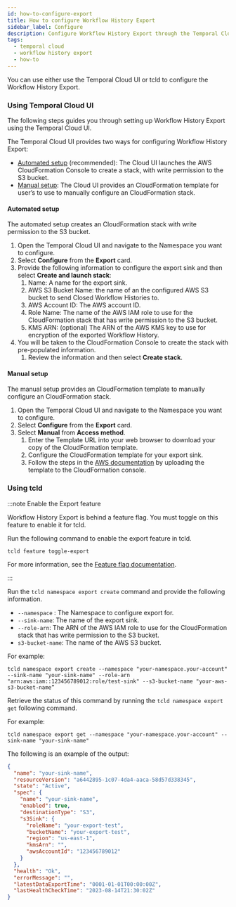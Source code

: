 ```yaml
---
id: how-to-configure-export
title: How to configure Workflow History Export
sidebar_label: Configure
description: Configure Workflow History Export through the Temporal Cloud UI or using tcld.
tags:
  - temporal cloud
  - workflow history export
  - how-to
---
```


You can use either use the Temporal Cloud UI or tcld to configure the Workflow History Export.

### Using Temporal Cloud UI

The following steps guides you through setting up Workflow History Export using the Temporal Cloud UI.

The Temporal Cloud UI provides two ways for configuring Workflow History Export:

- [Automated setup](#automated-setup) (recommended): The Cloud UI launches the AWS CloudFormation Console to create a stack, with write permission to the S3 bucket.
- [Manual setup](#manual-setup): The Cloud UI provides an CloudFormation template for user’s to use to manually configure an CloudFormation stack.

#### Automated setup

The automated setup creates an CloudFormation stack with write permission to the S3 bucket.

1. Open the Temporal Cloud UI and navigate to the Namespace you want to configure.
2. Select **Configure** from the **Export** card.
3. Provide the following information to configure the export sink and then select **Create and launch stack**:
   1. Name: A name for the export sink.
   2. AWS S3 Bucket Name: the name of an the configured AWS S3 bucket to send Closed Workflow Histories to.
   3. AWS Account ID: The AWS account ID.
   4. Role Name: The name of the AWS IAM role to use for the CloudFormation stack that has write permission to the S3 bucket.
   5. KMS ARN: (optional) The ARN of the AWS KMS key to use for encryption of the exported Workflow History.
4. You will be taken to the CloudFormation Console to create the stack with pre-populated information.
   1. Review the information and then select **Create stack**.

#### Manual setup

The manual setup provides an CloudFormation template to manually configure an CloudFormation stack.

1. Open the Temporal Cloud UI and navigate to the Namespace you want to configure.
2. Select **Configure** from the **Export** card.
3. Select **Manual** from **Access method**.
   1. Enter the Template URL into your web browser to download your copy of the CloudFormation template.
   2. Configure the CloudFormation template for your export sink.
   3. Follow the steps in the [AWS documentation](https://docs.aws.amazon.com/AWSCloudFormation/latest/UserGuide/cfn-using-console-create-stack-template.html) by uploading the template to the CloudFormation console.

### Using tcld

:::note Enable the Export feature

Workflow History Export is behind a feature flag.
You must toggle on this feature to enable it for tcld.

Run the following command to enable the export feature in tcld.

```command
tcld feature toggle-export
```

For more information, see the [Feature flag documentation](/cloud/tcld/feature).

:::

Run the `tcld namespace export create` command and provide the following information.

- `--namespace` : The Namespace to configure export for.
- `--sink-name`: The name of the export sink.
- `--role-arn`: The ARN of the AWS IAM role to use for the CloudFormation stack that has write permission to the S3 bucket.
- `s3-bucket-name`: The name of the AWS S3 bucket.

For example:

```command
tcld namespace export create --namespace "your-namespace.your-account" --sink-name "your-sink-name" --role-arn "arn:aws:iam::123456789012:role/test-sink" --s3-bucket-name "your-aws-s3-bucket-name”
```

Retrieve the status of this command by running the `tcld namespace export get` following command.

For example:

```command
tcld namespace export get --namespace "your-namespace.your-account" --sink-name "your-sink-name"
```

The following is an example of the output:

```json
{
  "name": "your-sink-name",
  "resourceVersion": "a6442895-1c07-4da4-aaca-58d57d338345",
  "state": "Active",
  "spec": {
    "name": "your-sink-name",
    "enabled": true,
    "destinationType": "S3",
    "s3Sink": {
      "roleName": "your-export-test",
      "bucketName": "your-export-test",
      "region": "us-east-1",
      "kmsArn": "",
      "awsAccountId": "123456789012"
    }
  },
  "health": "Ok",
  "errorMessage": "",
  "latestDataExportTime": "0001-01-01T00:00:00Z",
  "lastHealthCheckTime": "2023-08-14T21:30:02Z"
}
```

